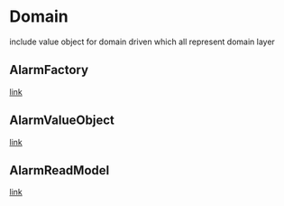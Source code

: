# Domain

include value object for domain driven which all represent domain layer

## AlarmFactory

[link](./factories/README.md)

## AlarmValueObject

[link](./value-objects/README.md)

## AlarmReadModel

[link](./read-models/README.md)

